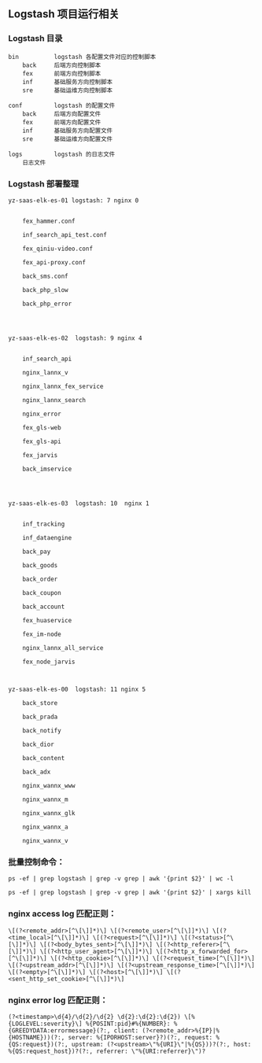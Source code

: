 ## Logstash 项目运行相关

### Logstash 目录

    bin          logstash 各配置文件对应的控制脚本
        back     后端方向控制脚本
        fex      前端方向控制脚本
        inf      基础服务方向控制脚本
        sre      基础运维方向控制脚本
        
    conf         logstash 的配置文件
        back     后端方向配置文件
        fex      前端方向配置文件
        inf      基础服务方向配置文件
        sre      基础运维方向配置文件
        
    logs         logstash 的日志文件
        日志文件
        
### Logstash 部署整理

    yz-saas-elk-es-01 logstash: 7 nginx 0
    
    
    	fex_hammer.conf
    	
    	inf_search_api_test.conf
    	
    	fex_qiniu-video.conf
    	
    	fex_api-proxy.conf
    
    	back_sms.conf
    	
    	back_php_slow
    	
    	back_php_error
    
    
    
    
    yz-saas-elk-es-02  logstash: 9 nginx 4
    
    
    	inf_search_api
    	
    	nginx_lannx_v
    	
    	nginx_lannx_fex_service
    
    	nginx_lannx_search
    	
    	nginx_error
    	
    	fex_gls-web
    	
    	fex_gls-api
    	
    	fex_jarvis
    	
    	back_imservice
    
    
    
    
    yz-saas-elk-es-03  logstash: 10  nginx 1
     
    	
    	inf_tracking
    
    	inf_dataengine
    
    	back_pay
    
    	back_goods
    
    	back_order
    
    	back_coupon
    
    	back_account
    
    	fex_huaservice
    
    	fex_im-node
    
    	nginx_lannx_all_service
    
    	fex_node_jarvis
    
    
    
    yz-saas-elk-es-00  logstash: 11 nginx 5
    
    	back_store
    
    	back_prada
    
    	back_notify
    
    	back_dior
    
    	back_content
    
    	back_adx
    
    	nginx_wannx_www
    
    	nginx_wannx_m
    
    	nginx_wannx_glk
    
    	nginx_wannx_a
    
    	nginx_wannx_v



### 批量控制命令：

    ps -ef | grep logstash | grep -v grep | awk '{print $2}' | wc -l
    
    ps -ef | grep logstash | grep -v grep | awk '{print $2}' | xargs kill
    
    
### nginx access log 匹配正则：
    
    \[(?<remote_addr>[^\[\]]*)\] \[(?<remote_user>[^\[\]]*)\] \[(?<time_local>[^\[\]]*)\] \[(?<request>[^\[\]]*)\] \[(?<status>[^\[\]]*)\] \[(?<body_bytes_sent>[^\[\]]*)\] \[(?<http_referer>[^\[\]]*)\] \[(?<http_user_agent>[^\[\]]*)\] \[(?<http_x_forwarded_for>[^\[\]]*)\] \[(?<http_cookie>[^\[\]]*)\] \[(?<request_time>[^\[\]]*)\] \[(?<upstream_addr>[^\[\]]*)\] \[(?<upstream_response_time>[^\[\]]*)\] \[(?<empty>[^\[\]]*)\] \[(?<host>[^\[\]]*)\] \[(?<sent_http_set_cookie>[^\[\]]*)\]
        


### nginx error log 匹配正则：
    
    (?<timestamp>\d{4}/\d{2}/\d{2} \d{2}:\d{2}:\d{2}) \[%{LOGLEVEL:severity}\] %{POSINT:pid}#%{NUMBER}: %{GREEDYDATA:errormessage}(?:, client: (?<remote_addr>%{IP}|%{HOSTNAME}))(?:, server: %{IPORHOST:server}?)(?:, request: %{QS:request})(?:, upstream: (?<upstream>\"%{URI}\"|%{QS}))?(?:, host: %{QS:request_host})?(?:, referrer: \"%{URI:referrer}\")?